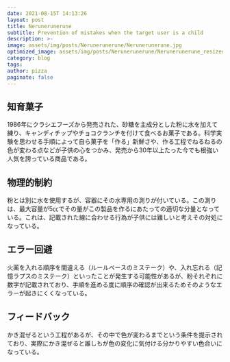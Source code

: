 ```yaml
---
date: 2021-08-15T 14:13:26
layout: post
title: Nerunerunerune
subtitle: Prevention of mistakes when the target user is a child
description: >-
image: assets/img/posts/Nerunerunerune/Nerunerunerune.jpg
optimized_image: assets/img/posts/Nerunerunerune/Nerunerunerune_resized_thumbnail.jpg
category: blog
tags: 
author: pizza
paginate: false
---
```


## 知育菓子

1986年にクラシエフーズから発売された、砂糖を主成分とした粉に水を加えて練り、キャンディチップやチョコクランチを付けて食べるお菓子である。科学実験を思わせる手順によって自ら菓子を「作る」新鮮さや、作る工程でねるねるの色が変わる点などが子供の心をつかみ、発売から30年以上たった今でも根強い人気を誇っている商品である。

## 物理的制約

粉とは別に水を使用するが、容器にその水専用の測りが付いている。この測りは、最大容量が5㏄でその量がこの製品を作るにあたっての適切な分量となっている。これは、記載された線に合わせる行為が子供には難しいと考えその対処になっている。


## エラー回避

火薬を入れる順序を間違える（ルールベースのミステーク）や、入れ忘れる（記憶ラプスのミステーク）といったことが発生する可能性があるが、粉それぞれに数字が記載されており、手順を進める度に順序の確認が出来るためそのようなエラーが起きにくくなっている。

## フィードバック

かき混ぜるという工程があるが、その中で色が変わるまでという条件を提示されており、実際にかき混ぜると誰しもが色の変化に気付ける分かりやすい色合いになっている。
